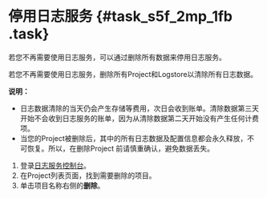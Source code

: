 # 停用日志服务 {#task_s5f_2mp_1fb .task}

若您不再需要使用日志服务，可以通过删除所有数据来停用日志服务。

若您不再需要使用日志服务，删除所有Project和Logstore以清除所有日志数据。

**说明：** 

-   日志数据清除的当天仍会产生存储等费用，次日会收到账单。清除数据第三天开始不会收到日志服务的账单，因为从清除数据第二天开始没有产生任何计费项。
-   当您的Project被删除后，其中的所有日志数据及配置信息都会永久释放，不可恢复。所以，在删除Project 前请慎重确认，避免数据丢失。

1.  登录[日志服务控制台](https://partners-intl.console.aliyun.com/#/sls)。
2.  在Project列表页面，找到需要删除的项目。
3.  单击项目名称右侧的**删除**。

